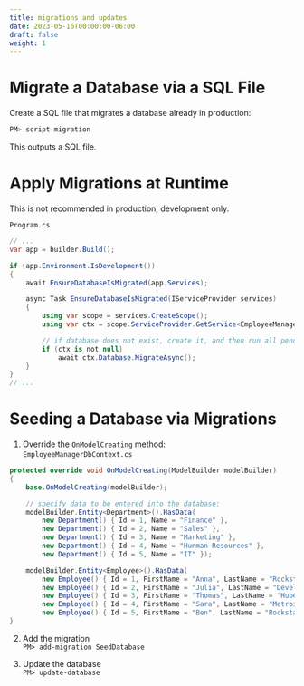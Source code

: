 ```yaml
---
title: migrations and updates
date: 2023-05-16T00:00:00-06:00
draft: false
weight: 1
---
```


# Migrate a Database via a SQL File
Create a SQL file that migrates a database already in production:
```powershell
PM> script-migration
```

This outputs a SQL file.

# Apply Migrations at Runtime
This is not recommended in production; development only.  

`Program.cs`
```cs
// ...
var app = builder.Build();

if (app.Environment.IsDevelopment())
{
    await EnsureDatabaseIsMigrated(app.Services);

    async Task EnsureDatabaseIsMigrated(IServiceProvider services)
    {
        using var scope = services.CreateScope();
        using var ctx = scope.ServiceProvider.GetService<EmployeeManagerDbContext>();

        // if database does not exist, create it, and then run all pending migrations:
        if (ctx is not null)
            await ctx.Database.MigrateAsync();
    }
}
// ...
```

# Seeding a Database via Migrations
1. Override the `OnModelCreating` method:  
`EmployeeManagerDbContext.cs`
```cs
protected override void OnModelCreating(ModelBuilder modelBuilder)
{
    base.OnModelCreating(modelBuilder);

    // specify data to be entered into the database:
    modelBuilder.Entity<Department>().HasData(
        new Department() { Id = 1, Name = "Finance" },
        new Department() { Id = 2, Name = "Sales" },
        new Department() { Id = 3, Name = "Marketing" },
        new Department() { Id = 4, Name = "Hunman Resources" },
        new Department() { Id = 5, Name = "IT" });

    modelBuilder.Entity<Employee>().HasData(
        new Employee() { Id = 1, FirstName = "Anna", LastName = "Rockstar", DepartmentId = 2 },
        new Employee() { Id = 2, FirstName = "Julia", LastName = "Developer", DepartmentId = 5, IsDeveloper = true },
        new Employee() { Id = 3, FirstName = "Thomas", LastName = "Huber", DepartmentId = 5, IsDeveloper = true },
        new Employee() { Id = 4, FirstName = "Sara", LastName = "Metroid", DepartmentId = 1 },
        new Employee() { Id = 5, FirstName = "Ben", LastName = "Rockstar", DepartmentId = 4 });
}
```
2. Add the migration  
`PM> add-migration SeedDatabase`

3. Update the database  
`PM> update-database`
